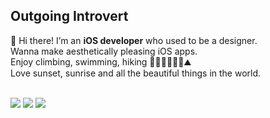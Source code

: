 ## Outgoing Introvert
<p>
 👋&nbsp;Hi there! I’m an <b>iOS developer</b> who used to be a designer.<br/> 
Wanna make aesthetically pleasing iOS apps.<br/> 
Enjoy climbing, swimming, hiking 🧗🏻‍♀️🏊🏻‍♂️⛰<br/>
Love sunset, sunrise and all the beautiful things in the world.

<p>
  <br/>
  <a href="https://hongssup.tistory.com/"><img src="https://img.shields.io/badge/Tech%20Blog-414141?style=flat-square&logo=tvtime&logoColor=white"/></a>
  <a href="https://www.youtube.com/channel/UC0p-5oTF_pp5301cIXnfIbw"><img src="https://img.shields.io/badge/YouTube-FF0000?style=flat-square&logo=YouTube&logoColor=white&link=https://www.youtube.com/channel/UC0p-5oTF_pp5301cIXnfIbw"/></a>
  <a href="mailto:hongssup0202@gmail.com"><img src="https://img.shields.io/badge/Gmail-d14836?style=flat-square&logo=Gmail&logoColor=white&link=hongssup0202@gmail.com"/></a>
</p>

<!--
**hongssup/hongssup** is a ✨ _special_ ✨ repository because its `README.md` (this file) appears on your GitHub profile.

Here are some ideas to get you started:

- 🔭 I’m currently working on ...
- 🌱 I’m currently learning ...
- 👯 I’m looking to collaborate on ...
- 🤔 I’m looking for help with ...
- 💬 Ask me about ...
- 📫 How to reach me: ...
- 😄 Pronouns: ...
- ⚡ Fun fact: ...
-->
